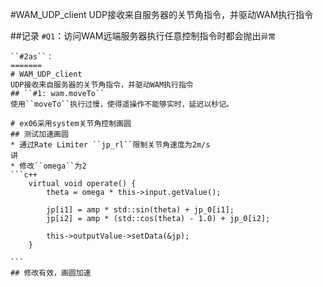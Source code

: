 #WAM_UDP_client
UDP接收来自服务器的关节角指令，并驱动WAM执行指令

##记录
``#Q1``：访问WAM远端服务器执行任意控制指令时都会抛出``异常``
````
``#2as``： 
=======
# WAM_UDP_client
UDP接收来自服务器的关节角指令，并驱动WAM执行指令
## ``#1: wam.moveTo``
使用``moveTo``执行过慢，使得遥操作不能够实时，延迟以秒记。

# ex06采用system关节角控制画圆
## 测试加速画圆
* 通过Rate Limiter ``jp_rl``限制关节角速度为2m/s
讲
* 修改``omega``为2
```c++
	virtual void operate() {
		theta = omega * this->input.getValue();

		jp[i1] = amp * std::sin(theta) + jp_0[i1];
		jp[i2] = amp * (std::cos(theta) - 1.0) + jp_0[i2];

		this->outputValue->setData(&jp);
	}

```
## 修改有效，画圆加速